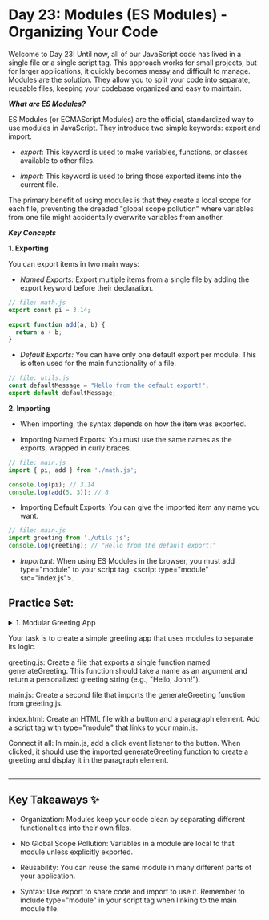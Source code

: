 # Day 23: Modules (ES Modules) - Organizing Your Code


Welcome to Day 23! Until now, all of our JavaScript code has lived in a single file or a single script tag. This approach works for small projects, but for larger applications, it quickly becomes messy and difficult to manage. Modules are the solution. They allow you to split your code into separate, reusable files, keeping your codebase organized and easy to maintain.

***What are ES Modules?***

ES Modules (or ECMAScript Modules) are the official, standardized way to use modules in JavaScript. They introduce two simple keywords: export and import.

- *export*: This keyword is used to make variables, functions, or classes available to other files.

- *import:* This keyword is used to bring those exported items into the current file.

The primary benefit of using modules is that they create a local scope for each file, preventing the dreaded "global scope pollution" where variables from one file might accidentally overwrite variables from another.

***Key Concepts***

**1. Exporting**

You can export items in two main ways:

- *Named Exports:* Export multiple items from a single file by adding the export keyword before their declaration.
```js
// file: math.js
export const pi = 3.14;

export function add(a, b) {
  return a + b;
}
```
- *Default Exports:* You can have only one default export per module. This is often used for the main functionality of a file.
```js
// file: utils.js
const defaultMessage = "Hello from the default export!";
export default defaultMessage;
```
**2. Importing**

- When importing, the syntax depends on how the item was exported.

- Importing Named Exports: You must use the same names as the exports, wrapped in curly braces.
```js
// file: main.js
import { pi, add } from './math.js';

console.log(pi); // 3.14
console.log(add(5, 3)); // 8
```
- Importing Default Exports: You can give the imported item any name you want.
```js
// file: main.js
import greeting from './utils.js';
console.log(greeting); // "Hello from the default export!"
```

- *Important:* When using ES Modules in the browser, you must add type="module" to your script tag: &lt;script type="module" src="index.js"></script>.

## Practice Set:

<details><summary>
1. Modular Greeting App

Your task is to create a simple greeting app that uses modules to separate its logic.

greeting.js: Create a file that exports a single function named generateGreeting. This function should take a name as an argument and return a personalized greeting string (e.g., "Hello, John!").

main.js: Create a second file that imports the generateGreeting function from greeting.js.

index.html: Create an HTML file with a button and a paragraph element. Add a script tag with type="module" that links to your main.js.

Connect it all: In main.js, add a click event listener to the button. When clicked, it should use the imported generateGreeting function to create a greeting and display it in the paragraph element.
</summary>

**solution**

This solution requires three separate files. You can create them in the same folder and open index.html in your browser to see the result.

File 1: greeting.js
```js
// greeting.js

// This file exports a single function as a named export.
export function generateGreeting(name) {
    // We use a template literal for a clean, readable string.
    return `Hello, ${name}! Welcome to the modular world.`;
}
```
File 2: main.js
```js
// main.js

// Import the named export 'generateGreeting' from the greeting.js file.
// The file extension '.js' is required.
import { generateGreeting } from './greeting.js';

// Get the DOM elements from index.html
const greetButton = document.getElementById('greetButton');
const greetingOutput = document.getElementById('greetingOutput');

// Add a click event listener to the button
greetButton.addEventListener('click', () => {
    // Get a user name (we'll use a static one for this example)
    const userName = 'Alice';

    // Use the imported function to generate the greeting
    const greetingText = generateGreeting(userName);
    
    // Display the greeting on the page
    greetingOutput.textContent = greetingText;
});
```
File 3: index.html
```html
<!DOCTYPE html>
<html lang="en">
<head>
    <meta charset="UTF-8">
    <meta name="viewport" content="width=device-width, initial-scale=1.0">
    <title>Modular Greeting App</title>
    <!-- Tailwind CSS for styling -->
    <script src="https://cdn.tailwindcss.com"></script>
    <style>
        @import url('https://fonts.googleapis.com/css2?family=Inter:wght@400;600;700&display=swap');
        body {
            font-family: 'Inter', sans-serif;
            background-color: #f3f4f6;
        }
    </style>
</head>
<body class="flex flex-col items-center justify-center min-h-screen p-4">

    <div class="bg-white p-8 rounded-2xl shadow-lg text-center max-w-sm">
        <h1 class="text-3xl font-bold mb-4">Modular App</h1>
        <p id="greetingOutput" class="text-gray-600 mb-6">Click the button to get a greeting.</p>
        <button id="greetButton" class="bg-blue-600 hover:bg-blue-700 text-white font-semibold py-2 px-6 rounded-full transition-colors duration-200">
            Say Hello
        </button>
    </div>

    <!-- This script tag is crucial. The type="module" attribute tells the browser
         that this is a module, which allows it to use import and export. -->
    <script type="module" src="./main.js"></script>

</body>
</html>
```
</details>


--- 
## Key Takeaways ✨

- Organization: Modules keep your code clean by separating different functionalities into their own files.

- No Global Scope Pollution: Variables in a module are local to that module unless explicitly exported.

- Reusability: You can reuse the same module in many different parts of your application.

- Syntax: Use export to share code and import to use it. Remember to include type="module" in your script tag when linking to the main module file.